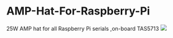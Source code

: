 # AMP-Hat-For-Raspberry-Pi
25W AMP hat for all Raspberry Pi serials ,on-board TAS5713
![](https://github.com/INNO-MAKER/Images-Folder/blob/main/AMP%20HAT.jpg)
